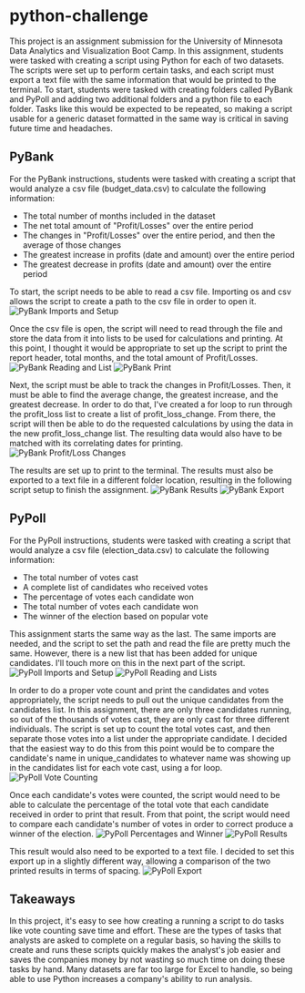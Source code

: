 # python-challenge

This project is an assignment submission for the University of Minnesota Data Analytics and Visualization Boot Camp. In this assignment, students were tasked with creating a script using Python for each of two datasets. The scripts were set up to perform certain tasks, and each script must export a text file with the same information that would be printed to the terminal. To start, students were tasked with creating folders called PyBank and PyPoll and adding two additional folders and a python file to each folder. Tasks like this would be expected to be repeated, so making a script usable for a generic dataset formatted in the same way is critical in saving future time and headaches.

## PyBank

For the PyBank instructions, students were tasked with creating a script that would analyze a csv file (budget_data.csv) to calculate the following information:
- The total number of months included in the dataset
- The net total amount of "Profit/Losses" over the entire period
- The changes in "Profit/Losses" over the entire period, and then the average of those changes
- The greatest increase in profits (date and amount) over the entire period
- The greatest decrease in profits (date and amount) over the entire period

To start, the script needs to be able to read a csv file. Importing os and csv allows the script to create a path to the csv file in order to open it.
![PyBank Imports and Setup](Images/PyBank_Imports_and_Setup.png)

Once the csv file is open, the script will need to read through the file and store the data from it into lists to be used for calculations and printing. At this point, I thought it would be appropriate to set up the script to print the report header, total months, and the total amount of Profit/Losses.
![PyBank Reading and List](Images/PyBank_Reading_and_Lists.png)
![PyBank Print](Images/PyBank_Print_1st_Half.png)

Next, the script must be able to track the changes in Profit/Losses. Then, it must be able to find the average change, the greatest increase, and the greatest decrease. In order to do that, I've created a for loop to run through the profit_loss list to create a list of profit_loss_change. From there, the script will then be able to do the requested calculations by using the data in the new profit_loss_change list. The resulting data would also have to be matched with its correlating dates for printing.
![PyBank Profit/Loss Changes](Images/PyBank_Profit_Loss_Changes_and_Printing.png)

The results are set up to print to the terminal. The results must also be exported to a text file in a different folder location, resulting in the following script setup to finish the assignment.
![PyBank Results](Images/PyBank_Results.png)
![PyBank Export](Images/PyBank_Export.png)

## PyPoll

For the PyPoll instructions, students were tasked with creating a script that would analyze a csv file (election_data.csv) to calculate the following information:
- The total number of votes cast
- A complete list of candidates who received votes
- The percentage of votes each candidate won
- The total number of votes each candidate won
- The winner of the election based on popular vote

This assignment starts the same way as the last. The same imports are needed, and the script to set the path and read the file are pretty much the same. However, there is a new list that has been added for unique candidates. I'll touch more on this in the next part of the script.
![PyPoll Imports and Setup](Images/PyPoll_Imports_and_Setup.png)
![PyPoll Reading and Lists](Images/PyPoll_Reading_and_Lists.png)

In order to do a proper vote count and print the candidates and votes appropriately, the script needs to pull out the unique candidates from the candidates list. In this assignment, there are only three candidates running, so out of the thousands of votes cast, they are only cast for three different individuals. The script is set up to count the total votes cast, and then separate those votes into a list under the appropriate candidate. I decided that the easiest way to do this from this point would be to compare the candidate's name in unique_candidates to whatever name was showing up in the candidates list for each vote cast, using a for loop.
![PyPoll Vote Counting](Images/PyPoll_Vote_Counting.png)

Once each candidate's votes were counted, the script would need to be able to calculate the percentage of the total vote that each candidate received in order to print that result. From that point, the script would need to compare each candidate's number of votes in order to correct produce a winner of the election.
![PyPoll Percentages and Winner](Images/PyPoll_Percentages_and_Winner.png)
![PyPoll Results](Images/PyPoll_Results.png)

This result would also need to be exported to a text file. I decided to set this export up in a slightly different way, allowing a comparison of the two printed results in terms of spacing.
![PyPoll Export](Images/PyPoll_Export.png)

## Takeaways

In this project, it's easy to see how creating a running a script to do tasks like vote counting save time and effort. These are the types of tasks that analysts are asked to complete on a regular basis, so having the skills to create and runs these scripts quickly makes the analyst's job easier and saves the companies money by not wasting so much time on doing these tasks by hand. Many datasets are far too large for Excel to handle, so being able to use Python increases a company's ability to run analysis.



